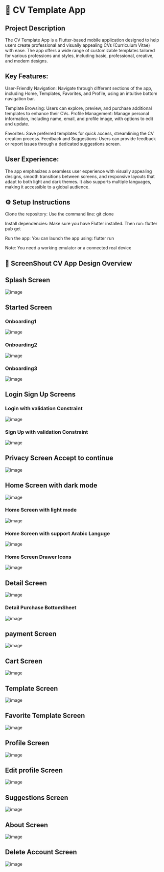 # 📝 CV Template App

## Project Description
The CV Template App is a Flutter-based mobile application designed to help users create professional and visually appealing CVs (Curriculum Vitae) with ease. The app offers a wide range of customizable templates tailored for various professions and styles, including basic, professional, creative, and modern designs.

## Key Features:
User-Friendly Navigation: Navigate through different sections of the app, including Home, Templates, Favorites, and Profile, using an intuitive bottom navigation bar.

Template Browsing: Users can explore, preview, and purchase additional templates to enhance their CVs.
Profile Management: Manage personal information, including name, email, and profile image, with options to edit and update.

Favorites: Save preferred templates for quick access, streamlining the CV creation process.
Feedback and Suggestions: Users can provide feedback or report issues through a dedicated suggestions screen.

## User Experience:
The app emphasizes a seamless user experience with visually appealing designs, smooth transitions between screens, and responsive layouts that adapt to both light and dark themes. It also supports multiple languages, making it accessible to a global audience.


## ⚙️ Setup Instructions
Clone the repository: Use the command line: git clone <Your Repository Path>

Install dependencies: Make sure you have Flutter installed. Then run: flutter pub get

Run the app: You can launch the app using: flutter run

Note: You need a working emulator or a connected real device


 ## 📱 ScreenShout CV App Design Overview
 
## Splash Screen

![image](https://github.com/user-attachments/assets/9cd348ea-7ccf-4555-acc1-0e2991bd9f12)

## Started Screen

### Onboarding1

![image](https://github.com/user-attachments/assets/0e602fe2-e7b5-474d-88a6-bbc3ff9a8639)


### Onboarding2

![image](https://github.com/user-attachments/assets/56038cca-6e12-4b18-80d1-77596bc70f68)


### Onboarding3

![image](https://github.com/user-attachments/assets/7f37d188-5d54-4bdd-9d4c-5732d3abab5f)


## Login Sign Up Screens

### Login with validation Constraint

![image](https://github.com/user-attachments/assets/014f2db6-6a51-414f-a98f-605baeffdb55)

### Sign Up with validation Constraint

![image](https://github.com/user-attachments/assets/37b69c17-a496-46cc-a693-4ef619395016)

## Privacy Screen Accept to continue

![image](https://github.com/user-attachments/assets/66eea7df-904c-47da-ba2e-7f334fc570b1)


## Home Screen with dark mode
![image](https://github.com/user-attachments/assets/c866ec51-30ca-4c7a-bba9-d06ce5c9c860)

### Home Screen with light mode
![image](https://github.com/user-attachments/assets/ce4a447d-d6b0-4ddf-b541-1daf021caace)

### Home Screen with support Arabic Languge

![image](https://github.com/user-attachments/assets/8b5177d2-d61c-41cd-9547-c5c8851ef747)

### Home Screen Drawer Icons

![image](https://github.com/user-attachments/assets/8844299e-94bd-475f-b611-b0592cefc9a1)


## Detail Screen

![image](https://github.com/user-attachments/assets/aa1b5cfb-ff67-4fe7-a902-caf8f6175f7c)

### Detail Purchase BottomSheet 

![image](https://github.com/user-attachments/assets/3d01d3da-9651-4342-875f-ac7d15e1ed19)


## payment Screen
![image](https://github.com/user-attachments/assets/317bfc4e-e179-4bc6-8e3a-347ed9cc605f)

## Cart Screen

![image](https://github.com/user-attachments/assets/d4ab4970-387b-431e-9f2a-dfebd54804ff)


## Template Screen

![image](https://github.com/user-attachments/assets/90b89084-bed3-4e42-89ab-2b047ec45dd7)


## Favorite Template Screen

![image](https://github.com/user-attachments/assets/2464cd67-5e11-4219-8f0f-bab344ca9fab)


##  Profile Screen

![image](https://github.com/user-attachments/assets/4f81a27f-85c9-44e0-9102-7473a8d3d5a6)

##  Edit profile Screen

![image](https://github.com/user-attachments/assets/ad5456ec-5fc7-467a-9543-60b97850b046)

## Suggestions Screen
![image](https://github.com/user-attachments/assets/5c42a849-7347-40c8-896b-503b683e41b6)

## About Screen

![image](https://github.com/user-attachments/assets/72bb33f0-70ba-4d87-adf0-17dc0542521d)

## Delete Account Screen
![image](https://github.com/user-attachments/assets/bcb07923-275c-4c1c-9609-13909ec4065c)











